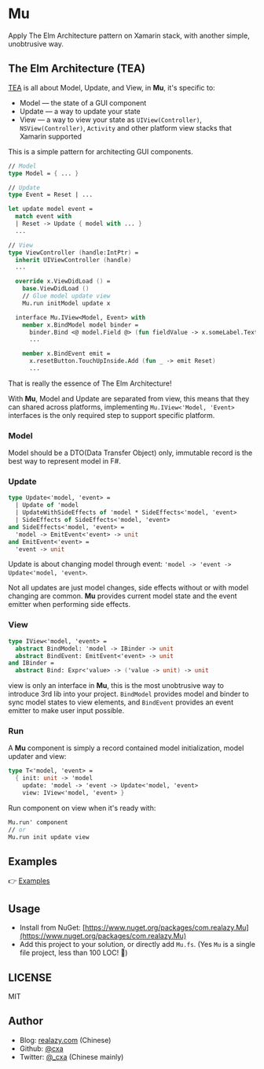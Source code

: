 # Mu

Apply The Elm Architecture pattern on Xamarin stack, with another simple, unobtrusive way.

## The Elm Architecture (TEA)

[TEA](https://guide.elm-lang.org/architecture/) is all about Model, Update, and View, in **Mu**, it's specific to:

- Model — the state of a GUI component
- Update — a way to update your state
- View — a way to view your state as `UIView(Controller)`, `NSView(Controller)`, `Activity` and other platform view stacks that Xamarin supported

This is a simple pattern for architecting GUI components.

```fsharp
// Model
type Model = { ... }

// Update
type Event = Reset | ...

let update model event =
  match event with
  | Reset -> Update { model with ... }
  ...

// View
type ViewController (handle:IntPtr) =
  inherit UIViewController (handle)
  ...

  override x.ViewDidLoad () =
    base.ViewDidLoad ()
    // Glue model update view
    Mu.run initModel update x

  interface Mu.IView<Model, Event> with
    member x.BindModel model binder =
      binder.Bind <@ model.Field @> (fun fieldValue -> x.someLabel.Text <- fieldValue)
      ...

    member x.BindEvent emit =
      x.resetButton.TouchUpInside.Add (fun _ -> emit Reset)
      ...
```

That is really the essence of The Elm Architecture!

With **Mu**, Model and Update are separated from view, this means that they can shared across platforms, implementing `Mu.IView<'Model, 'Event>` interfaces is the only required step to support specific platform.

### Model

Model should be a DTO(Data Transfer Object) only, immutable record is the best way to represent model in F#.

### Update

```fsharp
type Update<'model, 'event> =
  | Update of 'model
  | UpdateWithSideEffects of 'model * SideEffects<'model, 'event>
  | SideEffects of SideEffects<'model, 'event>
and SideEffects<'model, 'event> =
  'model -> EmitEvent<'event> -> unit
and EmitEvent<'event> =
  'event -> unit
```

Update is about changing model through event: `'model -> 'event -> Update<'model, 'event>`.

Not all updates are just model changes, side effects without or with model changing are common. **Mu** provides current model state and the event emitter when performing side effects.

### View

```fsharp
type IView<'model, 'event> =
  abstract BindModel: 'model -> IBinder -> unit
  abstract BindEvent: EmitEvent<'event> -> unit
and IBinder =
  abstract Bind: Expr<'value> -> ('value -> unit) -> unit
```

view is only an interface in **Mu**, this is the most unobtrusive way to introduce 3rd lib into your project. `BindModel` provides model and binder to sync model states to view elements, and `BindEvent` provides an event emitter to make user input possible.

### Run

A **Mu** component is simply a record contained model initialization, model updater and view:

```fsharp
type T<'model, 'event> =
  { init: unit -> 'model
    update: 'model -> 'event -> Update<'model, 'event>
    view: IView<'model, 'event> }
```

Run component on view when it's ready with:

```fsharp
Mu.run' component
// or
Mu.run init update view
```

## Examples

👉 [Examples](Examples)

## Usage

- Install from NuGet: [https://www.nuget.org/packages/com.realazy.Mu](https://www.nuget.org/packages/com.realazy.Mu)
- Add this project to your solution, or directly add `Mu.fs`. (Yes `Mu` is a single file project, less than 100 LOC! 🤯)

## LICENSE

MIT

## Author

- Blog: [realazy.com](https://realazy.com) (Chinese)
- Github: [@cxa](https://github.com/cxa)
- Twitter: [@\_cxa](https://twitter.com/_cxa) (Chinese mainly)
